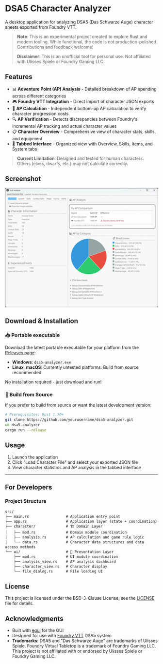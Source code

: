# DSA5 Character Analyzer

A desktop application for analyzing DSA5 (Das Schwarze Auge) character sheets exported from Foundry VTT.

> **Note**: This is an experimental project created to explore Rust and modern tooling. While functional, the code is not production-polished. Contributions and feedback welcome!
>
> **Disclaimer**: This is an unofficial tool for personal use. Not affiliated with Ulisses Spiele or Foundry Gaming LLC.

## Features

- 📊 **Adventure Point (AP) Analysis** - Detailed breakdown of AP spending across different categories
- 🎮 **Foundry VTT Integration** - Direct import of character JSON exports
- 🧮 **AP Calculation** - Independent bottom-up AP calculation to verify character progression costs
- 🔍 **AP Verification** - Detects discrepancies between Foundry's incremental AP tracking and actual character values
- 📋 **Character Overview** - Comprehensive view of character stats, skills, and equipment
- 📑 **Tabbed Interface** - Organized view with Overview, Skills, Items, and System tabs

> **Current Limitation**: Designed and tested for human characters. Others (elves, dwarfs, etc.) may not calculate correctly.

## Screenshot

![Main Interface](docs/images/screenshot-main-interface.png)

## Download & Installation

### 📥 Portable executable

Download the latest portable executable for your platform from the [Releases page](https://github.com/bernhard-thiele/dsa5-analyzer/releases):

- **Windows**: `dsa5-analyzer.exe`
- **Linux**, **macOS**: Currently untested platforms. Build from source recommended

No installation required - just download and run!

### 🔧 Build from Source

If you prefer to build from source or want the latest development version:

```bash
# Prerequisites: Rust 1.70+
git clone https://github.com/yourusername/dsa5-analyzer.git
cd dsa5-analyzer
cargo run --release
```

## Usage

1. Launch the application
2. Click "Load Character File" and select your exported JSON file
3. View character statistics and AP analysis in the tabbed interface

---

## For Developers

### Project Structure

```
src/
├── main.rs                 # Application entry point
├── app.rs                  # Application layer (state + coordination)
├── character/              # 🏗️ Domain Layer
│   ├── mod.rs              # Domain module coordination
│   ├── analysis.rs         # AP calculation and game rule logic  
│   └── data.rs             # Character data structures and data access methods
└── ui/                     # 🎨 Presentation Layer
    ├── mod.rs              # UI module coordination
    ├── analysis_view.rs    # AP analysis dashboard
    ├── character_view.rs   # Character display
    └── file_dialog.rs      # File loading UI
```

## License

This project is licensed under the BSD-3-Clause License, see the [LICENSE](LICENSE) file for details.

## Acknowledgments

- Built with [egui](https://github.com/emilk/egui) for the GUI
- Designed for use with [Foundry VTT](https://foundryvtt.com/) DSA5 system
- **Trademarks**: DSA5 and "Das Schwarze Auge" are trademarks of Ulisses Spiele. Foundry Virtual Tabletop is a trademark of Foundry Gaming LLC. This project is not affiliated with or endorsed by Ulisses Spiele or Foundry Gaming LLC.
